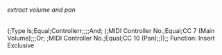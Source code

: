 ###### extract volume and pan
(;Type Is;Equal;Controllerr;;;;And;
(;MIDI Controller No.;Equal;CC 7 (Main Volume);;;Or;
 ;MIDI Controller No.;Equal;CC 10 (Pan);;));;
Function: Insert Exclusive
